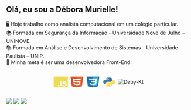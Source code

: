 ## Olá, eu sou a Débora Murielle!

🖥️ Hoje trabalho como analista computacional em um colégio particular.<br>
📚 Formada em Segurança da Informação - Universidade Nove de Julho – UNINOVE.<br>
📚 Formada em Análise e Desenvolvimento de Sistemas - Universidade Paulista – UNIP.<br>
🎯 Minha meta é ser uma desenvolvedora Front-End!


<div align="center" style="display: inline_block"><br>
  <img align="center" alt="Deby-Js" height="30" width="40" src="https://raw.githubusercontent.com/devicons/devicon/master/icons/javascript/javascript-plain.svg">
  <img align="center" alt="Deby-HTML" height="30" width="40" src="https://raw.githubusercontent.com/devicons/devicon/master/icons/html5/html5-original.svg">
  <img align="center" alt="Deby-CSS" height="30" width="40" src="https://raw.githubusercontent.com/devicons/devicon/master/icons/css3/css3-original.svg">
  <img align="center" alt="Deby-Python" height="30" width="40" src="https://raw.githubusercontent.com/devicons/devicon/master/icons/python/python-original.svg">
  <img align="center" alt="Deby-Kt" height="30" width="40" src="https://cdn.jsdelivr.net/gh/devicons/devicon/icons/kotlin/kotlin-original.svg" />
  
</div>
  
 ##
 <a href="https://wa.me/5511954380800"><img src="https://img.shields.io/badge/WhatsApp-25D366?style=for-the-badge&logo=whatsapp&logoColor=white" target="_blank"></a>
  <a href = "mailto:debora123murielle@gmail.com"><img src="https://img.shields.io/badge/-Gmail-%23333?style=for-the-badge&logo=gmail&logoColor=white" target="_blank"></a>
  <a href="https://www.linkedin.com/in/d%C3%A9bora-murielle-62b5b9183/" target="_blank"><img src="https://img.shields.io/badge/-LinkedIn-%230077B5?style=for-the-badge&logo=linkedin&logoColor=white" target="_blank"></a> 
